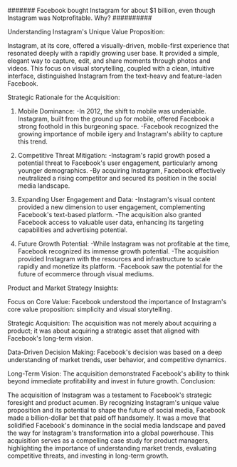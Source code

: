 ####### Facebook bought Instagram for about $1 billion, even though Instagram was Notprofitable. Why? ##########

Understanding Instagram's Unique Value Proposition:

Instagram, at its core, offered a visually-driven, mobile-first experience that resonated deeply with a rapidly growing user base. It provided a simple, elegant way to capture, edit, and share moments through photos and videos. This focus on visual storytelling, coupled with a clean, intuitive interface, distinguished Instagram from the text-heavy and feature-laden Facebook.

Strategic Rationale for the Acquisition:

1) Mobile Dominance:
-In 2012, the shift to mobile was undeniable. Instagram, built from the ground up for mobile, offered Facebook a strong foothold in this burgeoning space.
-Facebook recognized the growing importance of mobile igery and Instagram's ability to capture this trend.

2) Competitive Threat Mitigation:
-Instagram's rapid growth posed a potential threat to Facebook's user engagement, particularly among younger demographics.
-By acquiring Instagram, Facebook effectively neutralized a rising competitor and secured its position in the social media landscape.

3) Expanding User Engagement and Data:
-Instagram's visual content provided a new dimension to user engagement, complementing Facebook's text-based platform.
-The acquisition also granted Facebook access to valuable user data, enhancing its targeting capabilities and advertising potential.

4) Future Growth Potential:
-While Instagram was not profitable at the time, Facebook recognized its immense growth potential.
-The acquisition provided Instagram with the resources and infrastructure to scale rapidly and monetize its platform.
-Facebook saw the potential for the future of ecommerce through visual mediums.

Product and Market Strategy Insights:

Focus on Core Value: 
  Facebook understood the importance of Instagram's core value proposition: simplicity and visual storytelling.

  Strategic Acquisition: The acquisition was not merely about acquiring a product; it was about acquiring a strategic asset that aligned 
  with Facebook's long-term vision.

  Data-Driven Decision Making: Facebook's decision was based on a deep understanding of market trends, user behavior, and competitive 
  dynamics.

  Long-Term Vision: The acquisition demonstrated Facebook's ability to think beyond immediate profitability and invest in future growth.
  Conclusion:

The acquisition of Instagram was a testament to Facebook's strategic foresight and product acumen. By recognizing Instagram's unique value proposition and its potential to shape the future of social media, Facebook made a billion-dollar bet that paid off handsomely. It was a move that solidified Facebook's dominance in the social media landscape and paved the way for Instagram's transformation into a global powerhouse. This acquisition serves as a compelling case study for product managers, highlighting the importance of understanding market trends, evaluating competitive threats, and investing in long-term growth.

